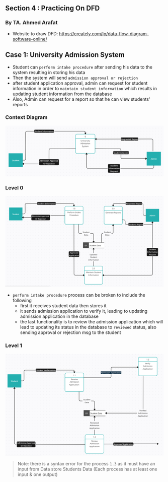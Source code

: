 ## Section 4 : Practicing On DFD

### By TA. Ahmed Arafat

- Website to draw DFD: https://creately.com/lp/data-flow-diagram-software-online/

## Case 1: University Admission System

- Student can `perform intake procedure` after sending his data to the system resulting in storing his data
- Then the system will send `admission approval or rejection`
- after student application approval, admin can request for student information in order to
  `maintain student information`
  which results in updating student information from the database
- Also, Admin can request for a report so that he can view students' reports

### Context Diagram

<img src="Pics/s4p1_DFD_Context_Level.png">

### Level 0

<img src="Pics/s4p2_DFD_Level_0.png">

- `perform intake procedure` process can be broken to include the following
    - first it receives student data then stores it
    - it sends admission application to verify it, leading to updating admission application in the database
    - the last functionality is to review the admission application which will lead to updating its status in the
      database to `reviewed` status, also sending approval or rejection msg to the student

### Level 1

<img src="Pics/s4p3_DFD_Level_1.png">

> Note: there is a syntax error for the process `1.3` as it must have an input from Data store Students Data (Each process has at least one input & one output)